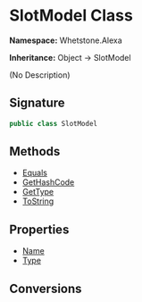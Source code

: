 # SlotModel Class
**Namespace:** Whetstone.Alexa

**Inheritance:** Object → SlotModel

(No Description)

## Signature
```csharp
public class SlotModel
```
## Methods
- [Equals](SlotModel/Equals.md)
- [GetHashCode](SlotModel/GetHashCode.md)
- [GetType](SlotModel/GetType.md)
- [ToString](SlotModel/ToString.md)
## Properties
- [Name](SlotModel/Name.md)
- [Type](SlotModel/Type.md)
## Conversions

